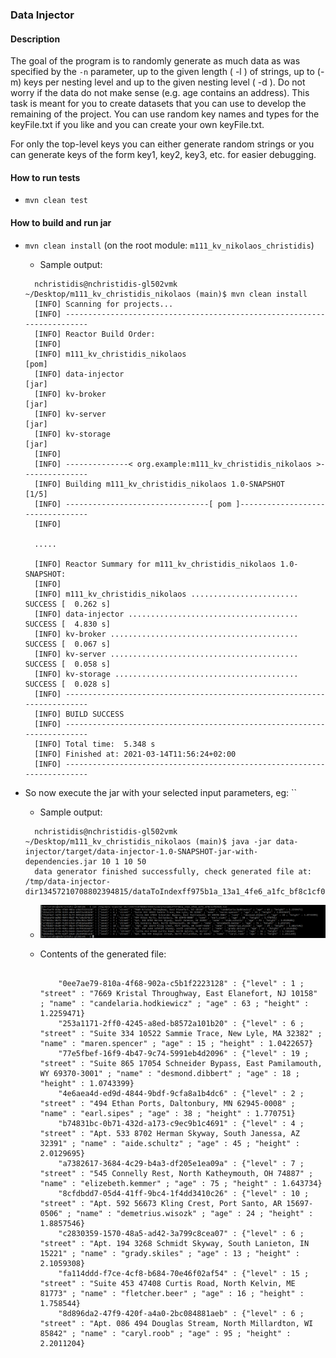 
### Data Injector

#### Description


The goal of the program is to randomly generate as much data as was specified by the `-n` parameter, up
to the given length ( -l ) of strings, up to (-m) keys per nesting level and up to the given nesting level
( -d ). Do not worry if the data do not make sense (e.g. age contains an address). This task is meant for
you to create datasets that you can use to develop the remaining of the project. 
You can use random key names and types for the keyFile.txt if you like and you can create your own keyFile.txt. 

For only the top-level keys you can either generate random strings or you can generate keys of the form key1,
key2, key3, etc. for easier debugging.



#### How to run tests
* `mvn clean test`

#### How to build and run jar
* `mvn clean install` (on the root module: `m111_kv_nikolaos_christidis`)
    * Sample output:
    ```text
      nchristidis@nchristidis-gl502vmk ~/Desktop/m111_kv_christidis_nikolaos (main)$ mvn clean install
      [INFO] Scanning for projects...
      [INFO] ------------------------------------------------------------------------
      [INFO] Reactor Build Order:
      [INFO]
      [INFO] m111_kv_christidis_nikolaos                                        [pom]
      [INFO] data-injector                                                      [jar]
      [INFO] kv-broker                                                          [jar]
      [INFO] kv-server                                                          [jar]
      [INFO] kv-storage                                                         [jar]
      [INFO]
      [INFO] --------------< org.example:m111_kv_christidis_nikolaos >---------------
      [INFO] Building m111_kv_christidis_nikolaos 1.0-SNAPSHOT                  [1/5]
      [INFO] --------------------------------[ pom ]---------------------------------
      [INFO]
  
      .....

      [INFO] Reactor Summary for m111_kv_christidis_nikolaos 1.0-SNAPSHOT:
      [INFO]
      [INFO] m111_kv_christidis_nikolaos ........................ SUCCESS [  0.262 s]
      [INFO] data-injector ...................................... SUCCESS [  4.830 s]
      [INFO] kv-broker .......................................... SUCCESS [  0.067 s]
      [INFO] kv-server .......................................... SUCCESS [  0.058 s]
      [INFO] kv-storage ......................................... SUCCESS [  0.028 s]
      [INFO] ------------------------------------------------------------------------
      [INFO] BUILD SUCCESS
      [INFO] ------------------------------------------------------------------------
      [INFO] Total time:  5.348 s
      [INFO] Finished at: 2021-03-14T11:56:24+02:00
      [INFO] ------------------------------------------------------------------------
    ```

* So now execute the jar with your selected input parameters, eg: ``
  * Sample output:
  ```text
    nchristidis@nchristidis-gl502vmk ~/Desktop/m111_kv_christidis_nikolaos (main)$ java -jar data-injector/target/data-injector-1.0-SNAPSHOT-jar-with-dependencies.jar 10 1 10 50
    data generator finished successfully, check generated file at: /tmp/data-injector-dir13457210708802394815/dataToIndexff975b1a_13a1_4fe6_a1fc_bf8c1cf029d3.txt

  ```
  
  * ![](kv_di_1.png)
  
  * Contents of the generated file:
    ```text
    
        "0ee7ae79-810a-4f68-902a-c5b1f2223128" : {"level" : 1 ; "street" : "7669 Kristal Throughway, East Elanefort, NJ 10158" ; "name" : "candelaria.hodkiewicz" ; "age" : 63 ; "height" : 1.2259471}
        "253a1171-2ff0-4245-a8ed-b8572a101b20" : {"level" : 6 ; "street" : "Suite 334 10522 Sammie Trace, New Lyle, MA 32382" ; "name" : "maren.spencer" ; "age" : 15 ; "height" : 1.0422657}
        "77e5fbef-16f9-4b47-9c74-5991eb4d2096" : {"level" : 19 ; "street" : "Suite 865 17054 Schneider Bypass, East Pamilamouth, WY 69370-3001" ; "name" : "desmond.dibbert" ; "age" : 18 ; "height" : 1.0743399}
        "4e6aea4d-ed9d-4844-9bdf-9cfa8a1b4dc6" : {"level" : 2 ; "street" : "494 Ethan Ports, Daltonbury, MN 62945-0008" ; "name" : "earl.sipes" ; "age" : 38 ; "height" : 1.770751}
        "b74831bc-0b71-432d-a173-c9ec9b1c4691" : {"level" : 4 ; "street" : "Apt. 533 8702 Herman Skyway, South Janessa, AZ 32391" ; "name" : "aide.schultz" ; "age" : 45 ; "height" : 2.0129695}
        "a7382617-3684-4c29-b4a3-df205e1ea09a" : {"level" : 7 ; "street" : "545 Connelly Rest, North Katheymouth, OH 74887" ; "name" : "elizebeth.kemmer" ; "age" : 75 ; "height" : 1.643734}
        "8cfdbdd7-05d4-41ff-9bc4-1f4dd3410c26" : {"level" : 10 ; "street" : "Apt. 592 56673 Kling Crest, Port Santo, AR 15697-0506" ; "name" : "demetrius.wisozk" ; "age" : 24 ; "height" : 1.8857546}
        "c2830359-1570-48a5-ad42-3a799c8cea07" : {"level" : 6 ; "street" : "Apt. 194 3268 Schmidt Skyway, South Lanieton, IN 15221" ; "name" : "grady.skiles" ; "age" : 13 ; "height" : 2.1059308}
        "fa114ddd-f7ce-4cf8-b684-70e46f02af54" : {"level" : 15 ; "street" : "Suite 453 47408 Curtis Road, North Kelvin, ME 81773" ; "name" : "fletcher.beer" ; "age" : 16 ; "height" : 1.758544}
        "8d896da2-47f9-420f-a4a0-2bc084881aeb" : {"level" : 6 ; "street" : "Apt. 086 494 Douglas Stream, North Millardton, WI 85842" ; "name" : "caryl.roob" ; "age" : 95 ; "height" : 2.2011204}

    ```
  

